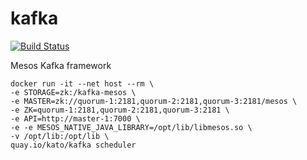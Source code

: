 # kafka

[![Build Status](https://travis-ci.org/katosys/kafka.svg?branch=master)](https://travis-ci.org/katosys/kafka)

Mesos Kafka framework

```
docker run -it --net host --rm \
-e STORAGE=zk:/kafka-mesos \
-e MASTER=zk://quorum-1:2181,quorum-2:2181,quorum-3:2181/mesos \
-e ZK=quorum-1:2181,quorum-2:2181,quorum-3:2181 \
-e API=http://master-1:7000 \
-e -e MESOS_NATIVE_JAVA_LIBRARY=/opt/lib/libmesos.so \
-v /opt/lib:/opt/lib \
quay.io/kato/kafka scheduler
```
